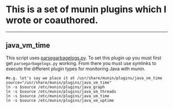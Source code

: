 # This is a set of munin plugins which I wrote or coauthored.

---
## java\_vm\_time

This script uses [parsegarbagelogs.py](https://github.com/sag47/drexel-university/blob/master/icinga/plugins/jvm_health/).  To set this plugin up you must first get `parsegarbagelogs.py` working.  From there you must use symlinks to execute the different plugin types for monitoring Java with munin.

    #e.g. let's say we place it at /usr/share/munin/plugins/java_vm_time
    source="/usr/share/munin/plugins/java_vm_time"
    ln -s $source /etc/munin/plugins/java_graph
    ln -s $source /etc/munin/plugins/java_vm_threads
    ln -s $source /etc/munin/plugins/java_vm_time
    ln -s $source /etc/munin/plugins/java_vm_uptime
